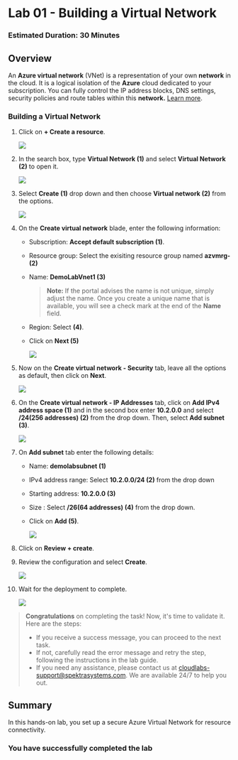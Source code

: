 # Lab 01 - Building a Virtual Network

### Estimated Duration: 30 Minutes

## Overview

An **Azure virtual network** (VNet) is a representation of your own **network**  in the cloud. It is a logical isolation of the **Azure** cloud dedicated to your subscription. You can fully control the IP address blocks, DNS settings, security policies and route tables within this **network.** [Learn more](https://docs.microsoft.com/en-us/azure/virtual-network/virtual-networks-overview).

### **Building a Virtual Network**

1. Click on **+ Create a resource**.

    ![](../instructions/images/image2.png)
    
2. In the search box, type **Virtual Network (1)** and select **Virtual Network (2)** to open it.

     ![](../instructions/images/image3.png)
     
3. Select **Create (1)** drop down and then choose **Virtual network (2)** from the options.

      ![](../instructions/images/image4.png)
      
4. On the **Create virtual network** blade, enter the following information:
    
    -  Subscription: **Accept default subscription (1)**.
    
    -  Resource group: Select the exisiting resource group named **azvmrg-<inject key="Deployment ID" enableCopy="false"/> (2)**
    
    -  Name: **DemoLabVnet1 (3)**
    
       > **Note:** If the portal advises the name is not unique, simply adjust the name. Once you create a unique name that is available, you will see a check mark at the end of the **Name** field.

    -  Region: Select **<inject key="Region" enableCopy="false"/>** **(4)**.

    -  Click on **Next (5)**

       ![](../instructions/images/Vnet-01.png)
    
5. Now on the **Create virtual network - Security** tab, leave all the options as default, then click on **Next**.

    ![](images/VMC-E1-S5.png)

6. On the **Create virtual network - IP Addresses** tab, click on **Add IPv4 address space (1)** and in the second box enter **10.2.0.0** and select **/24(256 addresses) (2)** from the drop down. Then, select **Add subnet (3)**.
 
   ![](images/Vnet-04.png)

7.  On **Add subnet** tab enter the following details: 
   
      - Name: **demolabsubnet (1)**

      - IPv4 address range: Select **10.2.0.0/24 (2)** from the drop down
      
      - Starting address: **10.2.0.0 (3)**
      
      - Size : Select **/26(64 addresses) (4)** from the drop down.
      
      - Click on **Add (5)**. 

        ![](../instructions/images/Vnet-02.png)

8. Click on **Review + create**.
     
9. Review the configuration and select **Create**.

    ![](images/Vnet-03.png)

10. Wait for the deployment to complete.

    ![](images/L1S10.png)

<validation step="2c2d3a0e-0590-4a36-9c5f-20f1da567eab" />

> **Congratulations** on completing the task! Now, it's time to validate it. Here are the steps:
> - If you receive a success message, you can proceed to the next task.
> - If not, carefully read the error message and retry the step, following the instructions in the lab guide. 
> - If you need any assistance, please contact us at cloudlabs-support@spektrasystems.com. We are available 24/7 to help you out.
    
## Summary

In this hands-on lab, you set up a secure Azure Virtual Network for resource connectivity.

### You have successfully completed the lab
